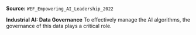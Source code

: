 **Source:** `WEF_Empowering_AI_Leadership_2022`

**Industrial AI: Data Governance**
To effectively manage the AI algorithms, the governance of this data plays a critical role.
